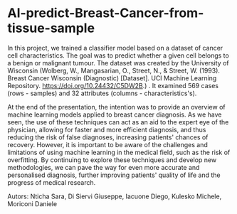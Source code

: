 # AI-predict-Breast-Cancer-from-tissue-sample
In this project, we trained a classifier model based on a dataset of cancer cell characteristics. The goal was to predict whether a given cell belongs to a benign or malignant tumour. The dataset was created by the University of Wisconsin (Wolberg, W., Mangasarian, O., Street, N., & Street, W. (1993). Breast Cancer Wisconsin (Diagnostic) [Dataset]. UCI Machine Learning Repository. https://doi.org/10.24432/C5DW2B.) . It examined 569 cases (rows - samples) and 32 attributes (columns - characteristics's).

At the end of the presentation, the intention was to provide an overview of machine learning models applied to breast cancer diagnosis. As we have seen, the use of these techniques can act as an aid to the expert eye of the physician, allowing for faster and more efficient diagnosis, and thus reducing the risk of false diagnoses, increasing patients' chances of recovery. However, it is important to be aware of the challenges and limitations of using machine learning in the medical field, such as the risk of overfitting. By continuing to explore these techniques and develop new methodologies, we can pave the way for even more accurate and personalised diagnosis, further improving patients' quality of life and the progress of medical research.

Autors:
Nticha Sara,
Di Siervi Giuseppe,
Iacuone Diego,
Kulesko Michele,
Moriconi Daniele
